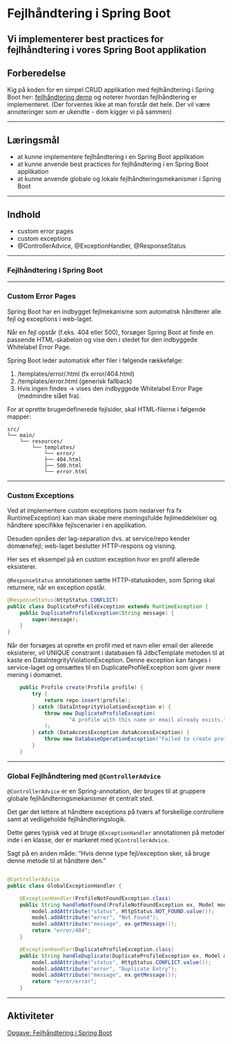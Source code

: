 # Fejlhåndtering i Spring Boot

## Vi implementerer best practices for fejlhåndtering i vores Spring Boot applikation

## Forberedelse
Kig på koden for en simpel CRUD applikation med fejlhåndtering i Spring Boot her: [fejlhåndtering demo](https://github.com/EK-DATA-2SEM-PROGSYSTEK/profile-error-handling.git) og 
noterer hvordan fejlhåndtering er implementeret.
(Der forventes ikke at man forstår det hele. Der vil være annoteringer som er ukendte - dem kigger vi på sammen)

---

## Læringsmål

- at kunne implementere fejlhåndtering i en Spring Boot applikation
- at kunne anvende best practices for fejlhåndtering i en Spring Boot applikation
- at kunne anvende globale og lokale fejlhåndteringsmekanismer i Spring Boot

---

## Indhold

- custom error pages
- custom exceptions
- @ControllerAdvice, @ExceptionHandler, @ResponseStatus

---

### Fejlhåndtering i Spring Boot

---

### Custom Error Pages

Spring Boot har en indbygget fejlmekanisme som automatisk håndterer alle fejl og exceptions i web-laget.


Når en fejl opstår (f.eks. 404 eller 500), forsøger Spring Boot at finde en passende HTML-skabelon 
og vise den i stedet for den indbyggede Whitelabel Error Page.


Spring Boot leder automatisk efter filer i følgende rækkefølge:
1.	/templates/error/<status>.html (fx error/404.html)
2.	/templates/error.html (generisk fallback)
3.	Hvis ingen findes → vises den indbyggede Whitelabel Error Page (medmindre slået fra).


For at oprette brugerdefinerede fejlsider, skal HTML-filerne i følgende mapper:
```text
src/
└── main/
    └── resources/
        └── templates/
            └── error/
            ├── 404.html
            ├── 500.html
            └── error.html
```

---


### Custom Exceptions

Ved at implementere custom exceptions (som nedarver fra fx RuntimeException) 
kan man skabe mere meningsfulde fejlmeddelelser og håndtere specifikke fejlscenarier i en applikation.

Desuden opnåes der lag-separation dvs. at service/repo kender domænefejl; web-laget beslutter HTTP-respons og visning.

Her ses et eksempel på en custom exception hvor en profil allerede eksisterer.

```@ResponseStatus``` annotationen sætte HTTP-statuskoden, som Spring skal returnere, når en exception opstår.

```java
@ResponseStatus(HttpStatus.CONFLICT)
public class DuplicateProfileException extends RuntimeException {
    public DuplicateProfileException(String message) {
        super(message);
    }
}


```
Når der forsøges at oprette en profil med et navn eller email der allerede eksisterer, 
vil UNIQUE constraint i databasen få JdbcTemplate metoden til at kaste en DataIntegrityViolationException.
Denne exception kan fanges i service-laget og omsættes til en DuplicateProfileException som giver mere mening i domænet.


```java
    public Profile create(Profile profile) {
        try {
            return repo.insert(profile);
        } catch (DataIntegrityViolationException e) {
            throw new DuplicateProfileException(
                    "A profile with this name or email already exists."
            );
        } catch (DataAccessException dataAccessException) {
            throw new DatabaseOperationException("Failed to create profile", dataAccessException);
        }
    }
```

---


### Global Fejlhåndtering med ```@ControllerAdvice```

```@ControllerAdvice``` er en Spring-annotation, der bruges til at gruppere globale fejlhåndteringsmekanismer ét centralt sted.

Det gør det lettere at håndtere exceptions på tværs af forskellige controllere samt at vedligeholde fejlhåndteringslogik.

Dette gøres typisk ved at bruge ```@ExceptionHandler``` annotationen på metoder inde i en klasse, der er markeret med ```@ControllerAdvice```.

Sagt på en anden måde: “Hvis denne type fejl/exception sker, så bruge denne metode til at håndtere den.”


```java

@ControllerAdvice
public class GlobalExceptionHandler {

    @ExceptionHandler(ProfileNotFoundException.class)
    public String handleNotFound(ProfileNotFoundException ex, Model model) {
        model.addAttribute("status", HttpStatus.NOT_FOUND.value());
        model.addAttribute("error", "Not Found");
        model.addAttribute("message", ex.getMessage());
        return "error/404";
    }

    @ExceptionHandler(DuplicateProfileException.class)
    public String handleDuplicate(DuplicateProfileException ex, Model model) {
        model.addAttribute("status", HttpStatus.CONFLICT.value());
        model.addAttribute("error", "Duplicate Entry");
        model.addAttribute("message", ex.getMessage());
        return "error/error";
    }
```

---


## Aktiviteter

[Opgave: Fejlhåndtering i Spring Boot](opgave-fejlhåndtering.md)
